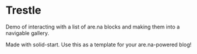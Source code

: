 # Trestle

Demo of interacting with a list of are.na blocks and making them into a navigable gallery.

Made with solid-start. Use this as a template for your are.na-powered blog!
